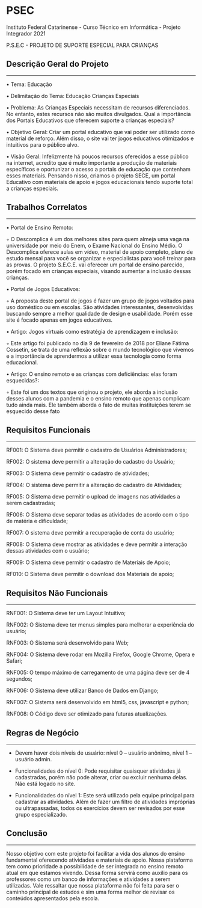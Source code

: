 # PSEC

Instituto Federal Catarinense - Curso Técnico em Informática - Projeto Integrador 2021

P.S.E.C - PROJETO DE SUPORTE ESPECIAL PARA CRIANÇAS
 
## Descrição Geral do Projeto
---
• Tema: Educação 

• Delimitação do Tema: Educação Crianças Especiais

• Problema: As Crianças Especiais necessitam de recursos diferenciados. No entanto, estes recursos não são muitos divulgados. Qual a importância dos Portais Educativos que oferecem suporte a crianças especiais?

• Objetivo Geral: Criar um portal educativo que vai poder ser utilizado como material de reforço. Além disso, o site vai ter jogos educativos otimizados e intuitivos para o público alvo.

• Visão Geral: Infelizmente há poucos recursos oferecidos a esse público na internet, acredito que é muito importante a produção de materiais específicos e oportunizar o acesso a portais de educação que contenham esses materiais. Pensando nisso, criamos o projeto SECE, um portal Educativo com materiais de apoio e jogos educacionais tendo suporte total a crianças especiais. 

## Trabalhos Correlatos
---
• Portal de Ensino Remoto: 

  ◦ O Descomplica é um dos melhores sites para quem almeja uma vaga na universidade por meio do Enem, o Exame Nacional do Ensino Médio. O Descomplica oferece aulas em vídeo, material de apoio completo, plano de estudo mensal para você se organizar e especialistas para você treinar para as provas. O projeto S.E.C.E. vai oferecer um portal de ensino parecido, porém focado em crianças especiais, visando aumentar a inclusão dessas crianças.

• Portal de Jogos Educativos: 

  ◦ A proposta deste portal de jogos é fazer um grupo de jogos voltados para uso doméstico ou em escolas. São atividades interessantes, desenvolvidas buscando sempre a melhor qualidade de design e usabilidade. Porém esse site é focado apenas em jogos educativos.

• Artigo: Jogos virtuais como estratégia de aprendizagem e inclusão:	

  ◦ Este artigo foi publicado no dia 9 de fevereiro de 2018 por Eliane Fátima Cossetin, se trata de uma reflexão sobre o mundo tecnológico que vivemos e a importância de aprendermos a utilizar essa tecnologia como forma educacional. 

• Artigo: O ensino remoto e as crianças com deficiências: elas foram esquecidas?:

  ◦ Este foi um dos textos que originou o projeto, ele aborda a inclusão desses alunos com a pandemia e o ensino remoto que apenas complicam tudo ainda mais. Ele também aborda o fato de muitas instituições terem se esquecido desse fato

## Requisitos Funcionais
---
RF001: O Sistema deve permitir o cadastro de Usuários Administradores;

RF002: O sistema deve permitir a alteração do cadastro do Usuário;

RF003: O Sistema deve permitir o cadastro de atividades;

RF004: O sistema deve permitir a alteração do cadastro de Atividades;

RF005: O Sistema deve permitir o upload de imagens nas atividades a serem cadastradas;

RF006: O Sistema deve separar todas as atividades de acordo com o tipo de matéria e dificuldade;

RF007: O sistema deve permitir a recuperação de conta do usuário;

RF008: O Sistema deve mostrar as atividades e deve permitir a interação dessas atividades com o usuário;

RF009: O Sistema deve permitir o cadastro de Materiais de Apoio;

RF010: O Sistema deve permitir o download dos Materiais de apoio;


## Requisitos Não Funcionais
---
RNF001: O Sistema deve ter um Layout Intuitivo;

RNF002: O Sistema deve ter menus simples para melhorar a experiência do usuário;

RNF003: O Sistema será desenvolvido para Web;

RNF004: O Sistema deve rodar em Mozilla Firefox, Google Chrome, Opera e Safari;

RNF005: O tempo máximo de carregamento de uma página deve ser de 4 segundos;

RNF006: O Sistema deve utilizar Banco de Dados em Django;

RNF007: O Sistema será desenvolvido em html5, css, javascript e python;

RNF008: O Código deve ser otimizado para futuras atualizações.

## Regras de Negócio 
---
- Devem haver dois níveis de usuário: nível 0 – usuário anônimo, nível 1 – usuário admin. 

- Funcionalidades do nível 0: Pode requisitar quaisquer atividades já cadastradas, porém não pode alterar, criar ou excluir nenhuma delas.  Não está logado no site.

- Funcionalidades do nível 1: Este será utilizado pela equipe principal para cadastrar as atividades. Além de fazer um filtro de atividades impróprias ou ultrapassadas, todos os exercícios devem ser revisados por esse grupo especializado.

## Conclusão
---
Nosso objetivo com este projeto foi facilitar a vida dos alunos do ensino fundamental oferecendo atividades e materiais de apoio. Nossa plataforma tem como prioridade a possibilidade de ser integrada no ensino remoto atual em que estamos vivendo. Dessa forma servirá como auxílio para os professores como um banco de informações e atividades a serem utilizadas. Vale ressaltar que nossa plataforma não foi feita para ser o caminho principal de estudos e sim uma forma melhor de revisar os conteúdos apresentados pela escola.

